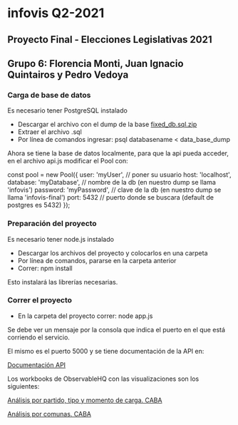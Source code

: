 # infovis Q2-2021
## Proyecto Final - Elecciones Legislativas 2021
## Grupo 6: Florencia Monti, Juan Ignacio Quintairos y Pedro Vedoya  
  

### Carga de base de datos
Es necesario tener PostgreSQL instalado
- Descargar el archivo con el dump de la base [fixed_db.sql.zip](fixed_db.sql.zip)
- Extraer el archivo .sql
- Por línea de comandos ingresar: psql databasename < data_base_dump

Ahora se tiene la base de datos localmente, para que la api pueda acceder, en el archivo api.js modificar el Pool con:

const pool = new Pool({
  user: 'myUser',                // poner su usuario
  host: 'localhost',
  database: 'myDatabase',        // nombre de la db (en nuestro dump se llama 'infovis')
  password: 'myPassword',        // clave de la db (en nuestro dump se llama 'infovis-final')
  port: 5432                     // puerto donde se buscara (default de postgres es 5432)
});
  

### Preparación del proyecto
Es necesario tener node.js instalado
- Descargar los archivos del proyecto y colocarlos en una carpeta
- Por línea de comandos, pararse en la carpeta anterior
- Correr: npm install

Esto instalará las librerías necesarias.  

### Correr el proyecto
- En la carpeta del proyecto correr: node app.js

Se debe ver un mensaje por la consola que indica el puerto en el que está corriendo el servicio.  
  

El mismo es el puerto 5000 y se tiene documentación de la API en:  

[Documentación API](http://localhost:5000/docs/)  
  
  
Los workbooks de ObservableHQ con las visualizaciones son los siguientes:  
  
[Análisis por partido, tipo y momento de carga. CABA](https://observablehq.com/@9f102930f24b5b7d/final-infovis/3)  

[Análisis por comunas. CABA](https://observablehq.com/@a3152d54413ef2ed/visualizacion-elecciones-legislativas-2021/2)  
